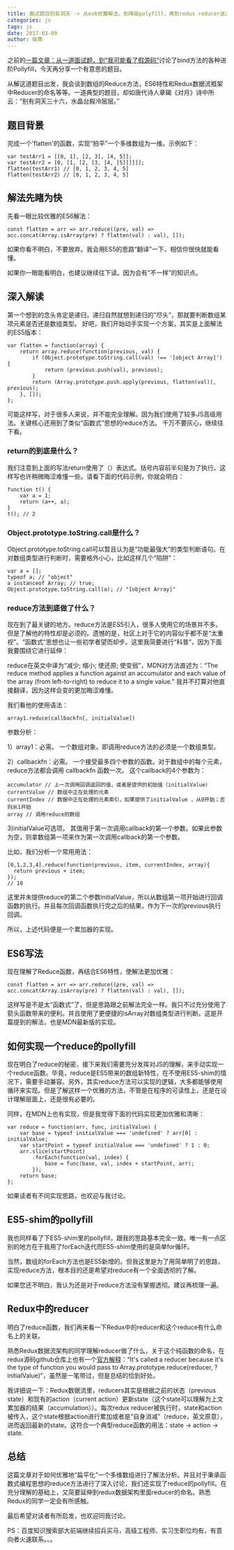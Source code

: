```yaml
---
title: 面试题目别有洞天 -> 从es6优雅解法，到降级polyfill，再到redux reducer迷之命名
categories: js
tags: js
date: 2017-03-09
author: 侯策
---
```


之前的[一篇文章：从一道面试题，到“我可能看了假源码”](http://www.jianshu.com/p/6958f99db769)讨论了bind方法的各种进阶Pollyfill，今天再分享一个有意思的题目。

从解这道题目出发，我会谈到数组的Reduce方法，ES6特性和Redux数据流框架中Reducer的命名等等。一道典型的题目，却如唐代诗人章碣《对月》诗中所云：“别有洞天三十六，水晶台殿冷层层。”

## 题目背景
完成一个'flatten'的函数，实现“拍平”一个多维数组为一维。示例如下：

    var testArr1 = [[0, 1], [2, 3], [4, 5]];
    var testArr2 = [0, [1, [2, [3, [4, [5]]]]]];
    flatten(testArr1) // [0, 1, 2, 3, 4, 5]
    flatten(testArr2) // [0, 1, 2, 3, 4, 5]

## 解法先睹为快
先看一眼比较优雅的ES6解法：

    const flatten = arr => arr.reduce((pre, val) => acc.concat(Array.isArray(pre) ? flatten(val) : val), []);

如果你看不明白，不要放弃。我会用ES5的思路“翻译”一下，相信你很快就能看懂。

如果你一眼能看明白，也建议继续往下读。因为会有“不一样”的知识点。

## 深入解读
第一个想到的念头肯定是递归，递归自然就想到递归的“尽头”，那就要判断数组某项元素是否还是数组类型。
好吧，我们开始动手实现一个方案，其实是上面解法的ES5版本：

    var flatten = function(array) {
        return array.reduce(function(previous, val) {
            if (Object.prototype.toString.call(val) !== '[object Array]') {
                return (previous.push(val), previous);
            }
            return (Array.prototype.push.apply(previous, flatten(val)), previous);
        }, []);
    };

可能这样写，对于很多人来说，并不能完全理解。因为我们使用了较多JS高级用法。关键核心还用到了类似“函数式”思想的reduce方法。
千万不要灰心，继续往下看。

### return的到底是什么？
我们注意到上面的写法return使用了（）表达式。括号内容前半句是为了执行。这样写也许稍微晦涩难懂一些。请看下面的代码示例，你就会明白：

    function t() {
        var a = 1;
        return (a++, a);
    }
    t(); // 2


### Object.prototype.toString.call是什么？
Object.prototype.toString.call可以暂且认为是“功能最强大”的类型判断语句。在对数组类型进行判断时，需要格外小心，比如这样几个“陷阱”：

    var a = [];
    typeof a; // "object"
    a instanceof Array; // true;
    Object.prototype.toString.call(a); // "[object Array]"


### reduce方法到底做了什么？
现在到了最关键的地方。reduce方法是ES5引入，很多人使用它的场景并不多。但是了解他的特性却是必须的。遗憾的是，社区上对于它的内容似乎都不是“太重视”。“函数式“思想也让一些初学者望而却步。这里我简要进行“科普”，因为下面我要围绕它进行延伸：

reduce在英文中译为“减少; 缩小; 使还原; 使变弱”，MDN对方法直述为：“The reduce method applies a function against an accumulator and each value of the array (from left-to-right) to reduce it to a single value.”
我并不打算对他直接翻译，因为这样会变的更加晦涩难懂。

我们看他的使用语法：

    array1.reduce(callbackfn[, initialValue])


参数分析：

1）array1：必需。
一个数组对象。即调用reduce方法的必须是一个数组类型。

2）callbackfn：必需。
一个接受最多四个参数的函数。对于数组中的每个元素，reduce方法都会调用 callbackfn 函数一次。
这个callback的4个参数为：

    accumulator // 上一次调用回调返回的值，或者是提供的初始值（initialValue）
    currentValue // 数组中正在处理的元素
    currentIndex // 数据中正在处理的元素索引，如果提供了initialValue ，从0开始；否则从1开始
    array // 调用reduce的数组

3)initialValue可选项。
其值用于第一次调用callback的第一个参数。如果此参数为空，则拿数组第一项来作为第一次调用callback的第一个参数。

比如，我们分析一个常用用法：

    [0,1,2,3,4].reduce(function(previous, item, currentIndex, array){
      return previous + item;
    });
    // 10

这里并未提供reduce的第二个参数initialValue，所以从数组第一项开始进行回调函数的执行。并且每次回调函数执行完之后的结果，作为下一次的previous执行回调。

所以，上述代码便是一个累加器的实现。


## ES6写法
现在理解了Reduce函数，再结合ES6特性，使解法更加优雅：

    const flatten = arr => arr.reduce((pre, val) => acc.concat(Array.isArray(pre) ? flatten(val) : val), []);

这样写是不是太“函数式”了，但是思路跟之前解法完全一样。我只不过充分使用了箭头函数带来的便利。并且使用了更便捷的isArray对数组类型进行判断。这是开篇提到的解法，也是MDN最新版的实现。


## 如何实现一个reduce的pollyfill
现在明白了reduce的秘密，接下来我们需要充分发挥对JS的理解，来手动实现一个reduce函数。毕竟，reduce是ES5带来的数组新特性，在不使用ES5-shim的情况下，需要手动兼容。另外，其实reduce方法可以实现的逻辑，大多都能够使用循环来实现。但是了解这样一个优雅的方法，不管是在程序的可读性上，还是在设计理解层面上，还是很有必要的。

同样，在MDN上也有实现，但是我觉得下面的代码实现更加优雅和清晰：

    var reduce = function(arr, func, initialValue) {
        var base = typeof initialValue === 'undefined' ? arr[0] : initialValue;
        var startPoint = typeof initialValue === 'undefined' ? 1 : 0;
        arr.slice(startPoint)
            .forEach(function(val, index) {
                base = func(base, val, index + startPoint, arr);
            });
        return base;
    };

如果读者有不同实现思路，也欢迎与我讨论。

## ES5-shim的pollyfill
我也同样看了下ES5-shim里的pollyfill，跟我的思路基本完全一致。唯一有一点区别的地方在于我用了forEach迭代而ES5-shim使用的是简单for循环。

当然，数组的forEach方法也是ES5新增的。但我这里是为了用简单明了的思路，实现reduce方法，根本目的还是希望对reduce有一个全面透彻的了解。

如果您还不明白，我认为还是对于reduce方法没有掌握透彻。建议再梳理一遍。


## Redux中的reducer
明白了reduce函数，我们再来看一下Redux中的reducer和这个reduce有什么命名上的关联。

熟悉Redux数据流架构的同学理解reducer做了什么，关于这个纯函数的命名，在redux源码github仓库上也有一个[官方解释](https://github.com/reactjs/redux/blob/master/docs/basics/Reducers.md)：“It's called a reducer because it's the type of function you would pass to Array.prototype.reduce(reducer, ?initialValue)”，虽然是一笔带过，但是总结的恰到好处。

我详细说一下：Redux数据流里，reducers其实是根据之前的状态（previous state）和现有的action（current action）更新state（这个state可以理解为上文累加器的结果（accumulation））。每次redux reducer被执行时，state和action被传入，这个state根据action进行累加或者是“自身消减”（reduce，英文原意），进而返回最新的state。这符合一个典型reduce函数的用法：state -> action -> state.


## 总结
这篇文章对于如何优雅地“扁平化”一个多维数组进行了解法分析。并且对于秉承函数式编程思想的reduce方法进行了深入讨论，我们还实现了reduce的pollyfill。在充分理解的基础上，又简要延伸到redux数据架构里面reducer的命名。熟悉Redux的同学一定会有所感触。

最后希望对读者有所启发，也欢迎同我讨论。

PS：百度知识搜索部大前端继续招兵买马，高级工程师、实习生职位均有，有意向者火速联系。。。